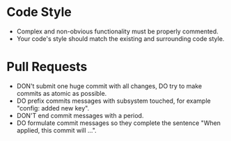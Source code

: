 # Code Style

* Complex and non-obvious functionality must be properly commented.
* Your code's style should match the existing and surrounding code style.

# Pull Requests
* DON't submit one huge commit with all changes, DO try to make commits as atomic as possible.
* DO prefix commits messages with subsystem touched, for example "config: added new key".
* DON'T end commit messages with a period.
* DO formulate commit messages so they complete the sentence "When applied, this commit will ...".
